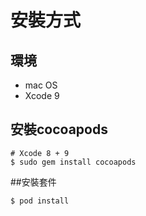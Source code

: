 # 安裝方式
## 環境
* mac OS
* Xcode 9

## 安裝cocoapods
```
# Xcode 8 + 9
$ sudo gem install cocoapods
```
##安裝套件
```
$ pod install
```
